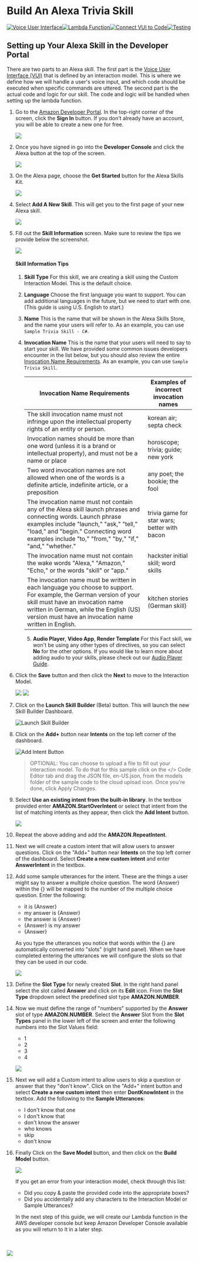 # Build An Alexa Trivia Skill
[![Voice User Interface](https://m.media-amazon.com/images/G/01/mobile-apps/dex/alexa/alexa-skills-kit/tutorials/navigation/1-on._TTH_.png)](1-voice-user-interface.md)[![Lambda Function](https://m.media-amazon.com/images/G/01/mobile-apps/dex/alexa/alexa-skills-kit/tutorials/navigation/2-off._TTH_.png)](2-lambda-function.md)[![Connect VUI to Code](https://m.media-amazon.com/images/G/01/mobile-apps/dex/alexa/alexa-skills-kit/tutorials/navigation/3-off._TTH_.png)](3-connect-vui-to-code.md)[![Testing](https://m.media-amazon.com/images/G/01/mobile-apps/dex/alexa/alexa-skills-kit/tutorials/navigation/4-off._TTH_.png)](4-testing.md)

## Setting up Your Alexa Skill in the Developer Portal

There are two parts to an Alexa skill.  The first part is the [Voice User Interface (VUI)](https://developer.amazon.com/public/solutions/alexa/alexa-skills-kit/docs/defining-the-voice-interface) that is defined by an interaction model.  This is where we define how we will handle a user's voice input, and which code should be executed when specific commands are uttered.  The second part is the actual code and logic for our skill. The code and logic will be handled when setting up the lambda function.

1.  Go to the [Amazon Developer Portal](http://developer.amazon.com).  In the top-right corner of the screen, click the **Sign In** button. If you don't already have an account, you will be able to create a new one for free.

    <a href="http://developer.amazon.com" target="\_blank"><img src="1-skill-banner.png" /></a>

2.  Once you have signed in go into the **Developer Console** and click the Alexa button at the top of the screen.

    <a href="https://developer.amazon.com/edw/home.html#/" target="\_blank"><img src="https://m.media-amazon.com/images/G/01/mobile-apps/dex/alexa/alexa-skills-kit/tutorials/general/1-2-alexa-button._TTH_.png" /></a>

3.  On the Alexa page, choose the **Get Started** button for the Alexa Skills Kit.

    <a href="https://developer.amazon.com/edw/home.html#/skills/list" target="\_blank"><img src="https://m.media-amazon.com/images/G/01/mobile-apps/dex/alexa/alexa-skills-kit/tutorials/general/1-3-alexa-skills-kit._TTH_.png" /></a>

4.  Select **Add A New Skill**. This will get you to the first page of your new Alexa skill.

    <a href="https://developer.amazon.com/edw/home.html#/skill/create/" target="\_blank"><img src="https://m.media-amazon.com/images/G/01/mobile-apps/dex/alexa/alexa-skills-kit/tutorials/general/1-4-add-a-new-skill._TTH_.png" /></a>

5.  Fill out the **Skill Information** screen. Make sure to review the tips we provide below the screenshot.

    <img src="https://m.media-amazon.com/images/G/01/mobile-apps/dex/alexa/alexa-skills-kit/tutorials/general/1-5-skill-information._TTH_.png" />

    #### Skill Information Tips
    1.  **Skill Type** For this skill, we are creating a skill using the Custom Interaction Model.  This is the default choice.

    2.  **Language** Choose the first language you want to support.  You can add additional languages in the future, but we need to start with one.  (This guide is using U.S. English to start.)

    3.  **Name** This is the name that will be shown in the Alexa Skills Store, and the name your users will refer to. As an example, you can use ```Sample Trivia Skill - C#```.

    4.  **Invocation Name** This is the name that your users will need to say to start your skill.  We have provided some common issues developers encounter in the list below, but you should also review the entire [Invocation Name Requirements](https://developer.amazon.com/public/solutions/alexa/alexa-skills-kit/docs/choosing-the-invocation-name-for-an-alexa-skill). As an example, you can use ```Sample Trivia Skill```.

        | Invocation Name Requirements | Examples of incorrect invocation names |
        | ---------------------------- | -------------------------------------- |
        | The skill invocation name must not infringe upon the intellectual property rights of an entity or person. | korean air; septa check |
        | Invocation names should be more than one word (unless it is a brand or intellectual property), and must not be a name or place | horoscope; trivia; guide; new york |
        | Two word invocation names are not allowed when one of the words is a definite article, indefinite article, or a preposition | any poet; the bookie; the fool |
        | The invocation name must not contain any of the Alexa skill launch phrases and connecting words.  Launch phrase examples include "launch," "ask," "tell," "load," and "begin."  Connecting word examples include "to," "from," "by," "if," "and," "whether." | trivia game for star wars; better with bacon |
        | The invocation name must not contain the wake words "Alexa," "Amazon," "Echo," or the words "skill" or "app." | hackster initial skill; word skills |
        | The invocation name must be written in each language you choose to support.  For example, the German version of your skill must have an invocation name written in German, while the English (US) version must have an invocation name written in English. | kitchen stories (German skill) |

        5.  **Audio Player**, **Video App**, **Render Template** For this Fact skill, we won't be using any other types of directives, so you can select **No** for the other options.  If you would like to learn more about adding audio to your skills, please check out our [Audio Player Guide](https://github.com/alexa/skill-sample-nodejs-audio-player).

6.  Click the **Save** button and then click the **Next** to move to the Interaction Model.

    <img src="1-skill-save.png" />
    <img src="https://m.media-amazon.com/images/G/01/mobile-apps/dex/alexa/alexa-skills-kit/tutorials/general/1-6-next-button._TTH_.png" />

7.  Click on the **Launch Skill Builder** (Beta) button. This will launch the new Skill Builder Dashboard.

    ![Launch Skill Builder](https://m.media-amazon.com/images/G/01/mobile-apps/dex/alexa/alexa-skills-kit/tutorials/general/1-7-skill-builder-launch._TTH_.png)

8.  Click on the **Add+** button near __Intents__ on the top left corner of the dashboard.

    ![Add Intent Button](https://m.media-amazon.com/images/G/01/mobile-apps/dex/alexa/alexa-skills-kit/tutorials/general/1-8-intents-button._TTH_.png)

    > OPTIONAL: You can choose to upload a file to fill out your interaction model. To do that for this sample click on the </> Code Editor tab and drag the JSON file, en-US.json, from the models folder of the sample code to the cloud upload icon. Once you're done, click Apply Changes.

9.  Select **Use an existing intent from the built-in library**. In the textbox provided enter **AMAZON.StartOverIntent** or select that intent from the list of matching intents as they appear, then click the **Add Intent** button.

    ![](1-voice-user-interface-fig1.png)

10. Repeat the above adding and add the **AMAZON.RepeatIntent**.

11. Next we will create a custom intent that will allow users to answer questions. Click on the "Add+" button near **Intents** on the top left corner of the dashboard. Select **Create a new custom intent** and enter **AnswerIntent** in the textbox.

12. Add some sample utterances for the intent.  These are the things a user might say to answer a multiple choice question. The word {Answer} within the {} will be mapped to the number of the multiple choice question.  Enter the following:

    * it is {Answer}
    * my answer is {Answer}
    * the answer is {Answer}
    * {Answer} is my answer
    * {Answer}

    As you type the utterances you notice that words within the {} are automatically converted into "slots" (right hand panel). When we have completed entering the utterances we will configure the slots so that they can be used in our code.   

    ![](1-voice-user-interface-fig2.png)

13. Define the **Slot Type** for newly created **Slot**. In the right hand panel select the slot called **Answer** and click on its **Edit** icon. From the **Slot Type** dropdown select the predefined slot type **AMAZON.NUMBER**.

13. Now we must define the range of "numbers" supported by the **Answer** slot of type **AMAZON.NUMBER**.  Select the **Answer** Slot from the **Slot Types** panel in the lower left of the screen and enter the following numbers into the Slot Values field:

    * 1
    * 2
    * 3
    * 4

    ![](1-voice-user-interface-fig3.png)

14. Next we will add a Custom intent to allow users to skip a question or answer that they "don't know". Click on the "Add+" intent button and select **Create a new custom intent** then enter **DontKnowIntent** in the textbox. Add the following to the **Sample Utterances**:

    * I don't know that one
    * I don't know that
    * don't know the answer
    * who knows
    * skip
    * don't know

15. Finally Click on the **Save Model** button, and then click on the **Build Model** button.

    ![](https://m.media-amazon.com/images/G/01/mobile-apps/dex/alexa/alexa-skills-kit/tutorials/general/1-12-skill-builder-build-save-model._TTH_.png)

    If you get an error from your interaction model, check through this list:
    * Did you copy & paste the provided code into the appropriate boxes?
    * Did you accidentally add any characters to the Interaction Model or Sample Utterances?

    In the next step of this guide, we will create our Lambda function in the AWS developer console but keep Amazon Developer Console available as you will return to it in a later step.

<br/><br/>
<a href="2-lambda-function.md"><img src="https://m.media-amazon.com/images/G/01/mobile-apps/dex/alexa/alexa-skills-kit/tutorials/general/buttons/button_next_lambda_function._TTH_.png" /></a>
